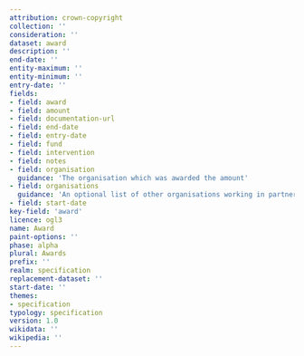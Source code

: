 ```yaml
---
attribution: crown-copyright
collection: ''
consideration: ''
dataset: award
description: ''
end-date: ''
entity-maximum: ''
entity-minimum: ''
entry-date: ''
fields:
- field: award
- field: amount
- field: documentation-url
- field: end-date
- field: entry-date
- field: fund
- field: intervention
- field: notes
- field: organisation
  guidance: 'The organisation which was awarded the amount'
- field: organisations
  guidance: 'An optional list of other organisations working in partnership with the lead organisation'
- field: start-date
key-field: 'award'
licence: ogl3
name: Award
paint-options: ''
phase: alpha
plural: Awards
prefix: ''
realm: specification
replacement-dataset: ''
start-date: ''
themes:
- specification
typology: specification
version: 1.0
wikidata: ''
wikipedia: ''
---
```

